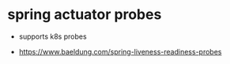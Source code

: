 # spring actuator probes

- supports k8s probes

- https://www.baeldung.com/spring-liveness-readiness-probes
